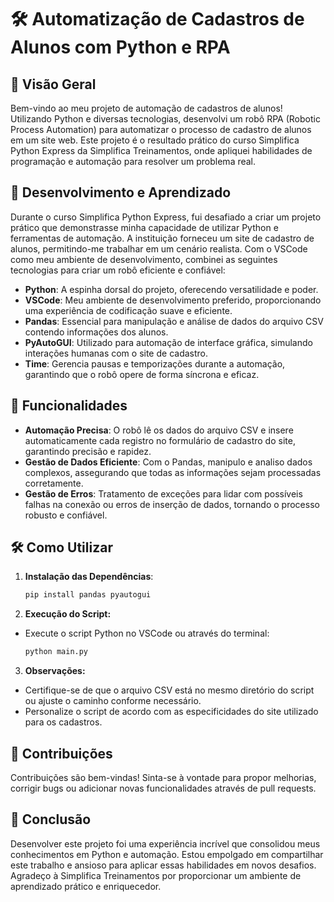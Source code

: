 # 🛠️ Automatização de Cadastros de Alunos com Python e RPA

## 📜 Visão Geral
Bem-vindo ao meu projeto de automação de cadastros de alunos! Utilizando Python e diversas tecnologias, desenvolvi um robô RPA (Robotic Process Automation) para automatizar o processo de cadastro de alunos em um site web. Este projeto é o resultado prático do curso Simplifica Python Express da Simplifica Treinamentos, onde apliquei habilidades de programação e automação para resolver um problema real.

## 🌟 Desenvolvimento e Aprendizado
Durante o curso Simplifica Python Express, fui desafiado a criar um projeto prático que demonstrasse minha capacidade de utilizar Python e ferramentas de automação. A instituição forneceu um site de cadastro de alunos, permitindo-me trabalhar em um cenário realista. Com o VSCode como meu ambiente de desenvolvimento, combinei as seguintes tecnologias para criar um robô eficiente e confiável:

- **Python**: A espinha dorsal do projeto, oferecendo versatilidade e poder.
- **VSCode**: Meu ambiente de desenvolvimento preferido, proporcionando uma experiência de codificação suave e eficiente.
- **Pandas**: Essencial para manipulação e análise de dados do arquivo CSV contendo informações dos alunos.
- **PyAutoGUI**: Utilizado para automação de interface gráfica, simulando interações humanas com o site de cadastro.
- **Time**: Gerencia pausas e temporizações durante a automação, garantindo que o robô opere de forma síncrona e eficaz.

## 🚀 Funcionalidades
- **Automação Precisa**: O robô lê os dados do arquivo CSV e insere automaticamente cada registro no formulário de cadastro do site, garantindo precisão e rapidez.
- **Gestão de Dados Eficiente**: Com o Pandas, manipulo e analiso dados complexos, assegurando que todas as informações sejam processadas corretamente.
- **Gestão de Erros**: Tratamento de exceções para lidar com possíveis falhas na conexão ou erros de inserção de dados, tornando o processo robusto e confiável.

## 🛠️ Como Utilizar
1. **Instalação das Dependências**:

   ```sh
   pip install pandas pyautogui  

3. **Execução do Script:**
- Execute o script Python no VSCode ou através do terminal:
  
   ```sh
   python main.py

3. **Observações:**
- Certifique-se de que o arquivo CSV está no mesmo diretório do script ou ajuste o caminho conforme necessário.  
- Personalize o script de acordo com as especificidades do site utilizado para os cadastros.

## 👥 Contribuições
Contribuições são bem-vindas! Sinta-se à vontade para propor melhorias, corrigir bugs ou adicionar novas funcionalidades através de pull requests.

## 📝 Conclusão
Desenvolver este projeto foi uma experiência incrível que consolidou meus conhecimentos em Python e automação. Estou empolgado em compartilhar este trabalho e ansioso para aplicar essas habilidades em novos desafios. Agradeço à Simplifica Treinamentos por proporcionar um ambiente de aprendizado prático e enriquecedor.
